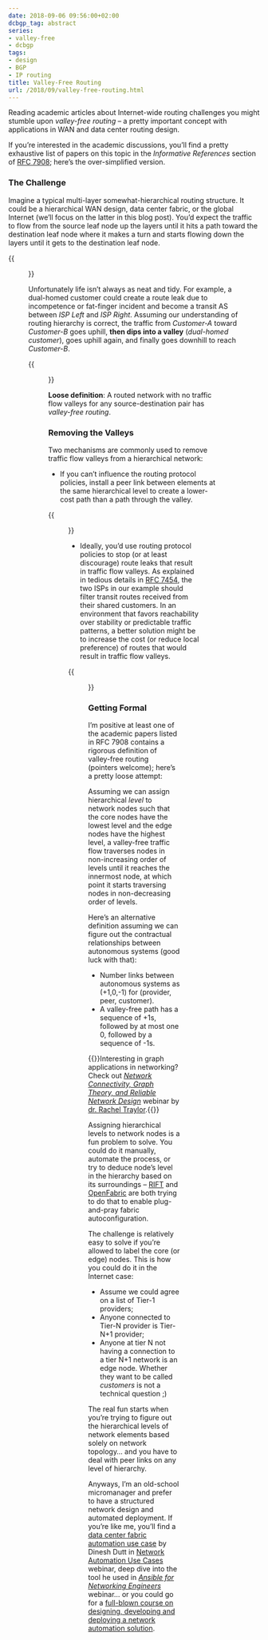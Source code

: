 ```yaml
---
date: 2018-09-06 09:56:00+02:00
dcbgp_tag: abstract
series:
- valley-free
- dcbgp
tags:
- design
- BGP
- IP routing
title: Valley-Free Routing
url: /2018/09/valley-free-routing.html
---
```

Reading academic articles about Internet-wide routing challenges you might stumble upon *valley-free routing* – a pretty important concept with applications in WAN and data center routing design.

If you’re interested in the academic discussions, you’ll find a pretty exhaustive list of papers on this topic in the *Informative References* section of [RFC 7908](https://tools.ietf.org/html/rfc7908); here’s the over-simplified version.
<!--more-->
### The Challenge

Imagine a typical multi-layer somewhat-hierarchical routing structure. It could be a hierarchical WAN design, data center fabric, or the global Internet (we’ll focus on the latter in this blog post). You’d expect the traffic to flow from the source leaf node up the layers until it hits a path toward the destination leaf node where it makes a turn and starts flowing down the layers until it gets to the destination leaf node.

{{<figure src="/2018/09/s550-VF_Ideal.png" caption="Correct traffic flow">}}

Unfortunately life isn’t always as neat and tidy. For example, a dual-homed customer could create a route leak due to incompetence or fat-finger incident and become a transit AS between *ISP Left* and *ISP Right*. Assuming our understanding of routing hierarchy is correct, the traffic from *Customer-A* toward *Customer-B* goes uphill, **then dips into a valley** (*dual-homed customer*), goes uphill again, and finally goes downhill to reach *Customer-B*.

{{<figure src="/2018/09/s550-VF_Valley.png" caption="Entering a valley due to a route leak">}}

**Loose definition**: A routed network with no traffic flow valleys for any source-destination pair has *valley-free routing*.

### Removing the Valleys

Two mechanisms are commonly used to remove traffic flow valleys from a hierarchical network:

-   If you can’t influence the routing protocol policies, install a peer link between elements at the same hierarchical level to create a lower-cost path than a path through the valley.

{{<figure src="/2018/09/s550-VF_PeerLink.png" caption="Removing a valley with a peer link">}}

-   Ideally, you’d use routing protocol policies to stop (or at least discourage) route leaks that result in traffic flow valleys. As explained in tedious details in [RFC 7454](https://tools.ietf.org/html/rfc7454), the two ISPs in our example should filter transit routes received from their shared customers. In an environment that favors reachability over stability or predictable traffic patterns, a better solution might be to increase the cost (or reduce local preference) of routes that would result in traffic flow valleys.

{{<figure src="/2018/09/s550-VF_RouteFilters.png" caption="Removing a valley with route filters">}}

### Getting Formal

I’m positive at least one of the academic papers listed in RFC 7908 contains a rigorous definition of valley-free routing (pointers welcome); here’s a pretty loose attempt:

Assuming we can assign hierarchical *level* to network nodes such that the core nodes have the lowest level and the edge nodes have the highest level, a valley-free traffic flow traverses nodes in non-increasing order of levels until it reaches the innermost node, at which point it starts traversing nodes in non-decreasing order of levels.

Here’s an alternative definition assuming we can figure out the contractual relationships between autonomous systems (good luck with that):

-   Number links between autonomous systems as (+1,0,-1) for (provider, peer, customer).
-   A valley-free path has a sequence of +1s, followed by at most one 0, followed by a sequence of -1s.

{{<note info>}}Interesting in graph applications in networking? Check out [*Network Connectivity, Graph Theory, and Reliable Network Design*](https://www.ipspace.net/Network_Connectivity,_Graph_Theory,_and_Reliable_Network_Design) webinar by [dr. Rachel Traylor](https://www.ipspace.net/Author:Rachel_Traylor).{{</note>}}

Assigning hierarchical levels to network nodes is a fun problem to solve. You could do it manually, automate the process, or try to deduce node’s level in the hierarchy based on its surroundings – [RIFT](https://blog.ipspace.net/2018/03/data-center-routing-with-rift-on.html) and [OpenFabric](https://blog.ipspace.net/2018/04/openfabric-with-russ-white-on-software.html) are both trying to do that to enable plug-and-pray fabric autoconfiguration.

The challenge is relatively easy to solve if you’re allowed to label the core (or edge) nodes. This is how you could do it in the Internet case:

-   Assume we could agree on a list of Tier-1 providers;
-   Anyone connected to Tier-N provider is Tier-N+1 provider;
-   Anyone at tier N not having a connection to a tier N+1 network is an edge node. Whether they want to be called *customers* is not a technical question ;)

The real fun starts when you’re trying to figure out the hierarchical levels of network elements based solely on network topology… and you have to deal with peer links on any level of hierarchy.

Anyways, I’m an old-school micromanager and prefer to have a structured network design and automated deployment. If you’re like me, you’ll find a [data center fabric automation use case](https://my.ipspace.net/bin/list?id=NetAutUC#CS_DC_FABRIC) by Dinesh Dutt in [Network Automation Use Cases](https://www.ipspace.net/Network_Automation_Use_Cases) webinar, deep dive into the tool he used in [*Ansible for Networking Engineers*](https://www.ipspace.net/Ansible_for_Networking_Engineers) webinar… or you could go for a [full-blown course on designing, developing and deploying a network automation solution](https://www.ipspace.net/Building_Network_Automation_Solutions).
